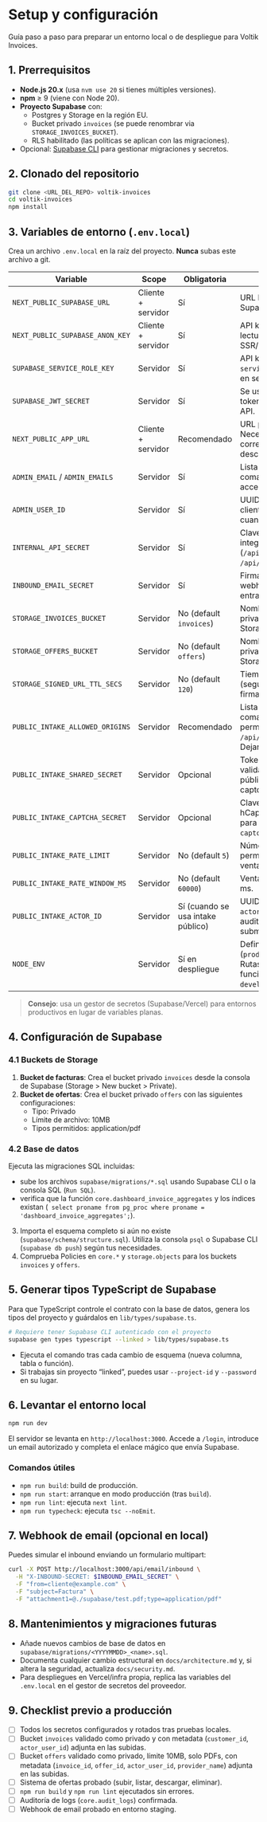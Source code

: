 # Setup y configuración

Guía paso a paso para preparar un entorno local o de despliegue para Voltik Invoices.

## 1. Prerrequisitos
- **Node.js 20.x** (usa `nvm use 20` si tienes múltiples versiones).
- **npm** ≥ 9 (viene con Node 20).
- **Proyecto Supabase** con:
  - Postgres y Storage en la región EU.
  - Bucket privado `invoices` (se puede renombrar via `STORAGE_INVOICES_BUCKET`).
  - RLS habilitado (las políticas se aplican con las migraciones).
- Opcional: [Supabase CLI](https://supabase.com/docs/reference/cli/getting-started) para gestionar migraciones y secretos.

## 2. Clonado del repositorio
```bash
git clone <URL_DEL_REPO> voltik-invoices
cd voltik-invoices
npm install
```

## 3. Variables de entorno (`.env.local`)
Crea un archivo `.env.local` en la raíz del proyecto. **Nunca** subas este archivo a git.

| Variable | Scope | Obligatoria | Descripción |
| --- | --- | --- | --- |
| `NEXT_PUBLIC_SUPABASE_URL` | Cliente + servidor | Sí | URL base de tu proyecto Supabase. |
| `NEXT_PUBLIC_SUPABASE_ANON_KEY` | Cliente + servidor | Sí | API key anónima (solo lectura) usada por SSR/CSR. |
| `SUPABASE_SERVICE_ROLE_KEY` | Servidor | Sí | API key con rol `service_role` (solo usar en server). |
| `SUPABASE_JWT_SECRET` | Servidor | Sí | Se usa para validar tokens Bearer en rutas API. |
| `NEXT_PUBLIC_APP_URL` | Cliente + servidor | Recomendado | URL pública del frontend. Necesaria para redirects correctos (login/logout, descargas). |
| `ADMIN_EMAIL` / `ADMIN_EMAILS` | Servidor | Sí | Lista (separada por comas) de correos con acceso admin. |
| `ADMIN_USER_ID` | Servidor | Sí | UUID usado para crear clientes automáticamente cuando no hay sesión. |
| `INTERNAL_API_SECRET` | Servidor | Sí | Clave compartida para integraciones internas (`/api/upload`, `/api/debug/session`). |
| `INBOUND_EMAIL_SECRET` | Servidor | Sí | Firma las peticiones del webhook de email entrante. |
| `STORAGE_INVOICES_BUCKET` | Servidor | No (default `invoices`) | Nombre del bucket privado en Supabase Storage para facturas. |
| `STORAGE_OFFERS_BUCKET` | Servidor | No (default `offers`) | Nombre del bucket privado en Supabase Storage para ofertas. |
| `STORAGE_SIGNED_URL_TTL_SECS` | Servidor | No (default `120`) | Tiempo de vida (segundos) de las URLs firmadas para descargas. |
| `PUBLIC_INTAKE_ALLOWED_ORIGINS` | Servidor | Recomendado | Lista separada por comas de orígenes permitidos para `/api/public/intake`. Dejar vacío en desarrollo. |
| `PUBLIC_INTAKE_SHARED_SECRET` | Servidor | Opcional | Token compartido para validar formularios públicos (si no se usa captcha). |
| `PUBLIC_INTAKE_CAPTCHA_SECRET` | Servidor | Opcional | Clave secreta de hCaptcha/Recaptcha para verificar `captcha_token`. |
| `PUBLIC_INTAKE_RATE_LIMIT` | Servidor | No (default `5`) | Número de envíos permitidos por IP en la ventana configurada. |
| `PUBLIC_INTAKE_RATE_WINDOW_MS` | Servidor | No (default `60000`) | Ventana del rate limit en ms. |
| `PUBLIC_INTAKE_ACTOR_ID` | Servidor | Sí (cuando se usa intake público) | UUID utilizado como `actor_user_id` en auditoría para submissions públicas. |
| `NODE_ENV` | Servidor | Sí en despliegue | Define el modo (`production`/`development`). Rutas de debug solo funcionan en `development`. |

> **Consejo**: usa un gestor de secretos (Supabase/Vercel) para entornos productivos en lugar de variables planas.

## 4. Configuración de Supabase

### 4.1 Buckets de Storage
1. **Bucket de facturas**: Crea el bucket privado `invoices` desde la consola de Supabase (Storage > New bucket > Private).
2. **Bucket de ofertas**: Crea el bucket privado `offers` con las siguientes configuraciones:
   - Tipo: Privado
   - Límite de archivo: 10MB
   - Tipos permitidos: application/pdf

### 4.2 Base de datos
Ejecuta las migraciones SQL incluidas:
   - sube los archivos `supabase/migrations/*.sql` usando Supabase CLI o la consola SQL (`Run SQL`).
   - verifica que la función `core.dashboard_invoice_aggregates` y los índices existan (`
select proname from pg_proc where proname = 'dashboard_invoice_aggregates';`).
3. Importa el esquema completo si aún no existe (`supabase/schema/structure.sql`). Utiliza la consola `psql` o Supabase CLI (`supabase db push`) según tus necesidades.
4. Comprueba Policies en `core.*` y `storage.objects` para los buckets `invoices` y `offers`.

## 5. Generar tipos TypeScript de Supabase
Para que TypeScript controle el contrato con la base de datos, genera los tipos del proyecto y guárdalos en `lib/types/supabase.ts`.

```bash
# Requiere tener Supabase CLI autenticado con el proyecto
supabase gen types typescript --linked > lib/types/supabase.ts
```

- Ejecuta el comando tras cada cambio de esquema (nueva columna, tabla o función).
- Si trabajas sin proyecto “linked”, puedes usar `--project-id` y `--password` en su lugar.

## 6. Levantar el entorno local
```bash
npm run dev
```
El servidor se levanta en `http://localhost:3000`. Accede a `/login`, introduce un email autorizado y completa el enlace mágico que envía Supabase.

### Comandos útiles
- `npm run build`: build de producción.
- `npm run start`: arranque en modo producción (tras `build`).
- `npm run lint`: ejecuta `next lint`.
- `npm run typecheck`: ejecuta `tsc --noEmit`.

## 7. Webhook de email (opcional en local)
Puedes simular el inbound enviando un formulario multipart:
```bash
curl -X POST http://localhost:3000/api/email/inbound \
  -H "X-INBOUND-SECRET: $INBOUND_EMAIL_SECRET" \
  -F "from=cliente@example.com" \
  -F "subject=Factura" \
  -F "attachment1=@./supabase/test.pdf;type=application/pdf"
```

## 8. Mantenimientos y migraciones futuras
- Añade nuevos cambios de base de datos en `supabase/migrations/<YYYYMMDD>_<name>.sql`.
- Documenta cualquier cambio estructural en `docs/architecture.md` y, si altera la seguridad, actualiza `docs/security.md`.
- Para despliegues en Vercel/infra propia, replica las variables del `.env.local` en el gestor de secretos del proveedor.

## 9. Checklist previo a producción
- [ ] Todos los secretos configurados y rotados tras pruebas locales.
- [ ] Bucket `invoices` validado como privado y con metadata (`customer_id`, `actor_user_id`) adjunta en las subidas.
- [ ] Bucket `offers` validado como privado, límite 10MB, solo PDFs, con metadata (`invoice_id`, `offer_id`, `actor_user_id`, `provider_name`) adjunta en las subidas.
- [ ] Sistema de ofertas probado (subir, listar, descargar, eliminar).
- [ ] `npm run build` y `npm run lint` ejecutados sin errores.
- [ ] Auditoría de logs (`core.audit_logs`) confirmada.
- [ ] Webhook de email probado en entorno staging.
